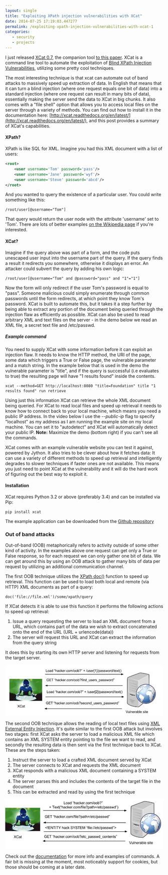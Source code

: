 ```yaml
---
layout: single
title: "Exploiting XPath injection vulnerabilities with XCat"
date: 2014-07-25 17:19:03.447277
permalink: /exploiting-xpath-injection-vulnerabilities-with-xcat-1
categories:
   - security
   - projects
---
```


I just released [XCat 0.7](https://pypi.python.org/pypi/xcat), the companion tool [to this paper](http://packetstorm.interhost.co.il/papers/general/bh-eu-12-Siddharth-Xpath-WP.pdf). XCat is a command line tool to automate the exploitation of [Blind XPath Injection Vulnerabilities](https://www.owasp.org/index.php/Blind_XPath_Injection), utilizing some pretty cool techniques.

The most interesting technique is that xcat can automate out of band attacks to massively speed up extraction of data. In English that means that it can turn a blind injection (where one request equals one bit of data) into a standard injection (where one request can result in many bits of data), essentially making the server send the data to XCat in big chunks. It also comes with a "file shell" option that allows you to access local files on the server through a variety of methods. You can find out how to install it in the documentation here: [http://xcat.readthedocs.org/en/latest/](http://xcat.readthedocs.org/en/latest/), and this post provides a summary of XCat's capabilities.

#### XPath?
XPath is like SQL for XML. Imagine you had this XML document with a list of users:

~~~~xml
<root>
	<user username='Tom' password='pass'/>
	<user username='Jane' password='wyf'/>
	<user username='Steve' password='abcd'/>
</root>
~~~~

And you wanted to query the existence of a particular user. You could write something like this:

~~~~xpath
/root/user[@username="Tom"]
~~~~

That query would return the user node with the attribute 'username' set to 'Tom'. There are lots of better examples [on the Wikipedia page](http://en.wikipedia.org/wiki/XPath) if you're interested.

#### XCat?
Imagine if the query above was part of a form, and the code puts unescaped user input into the username part of the query. If the query finds a result it redirects you somewhere, otherwise it displays an error. An attacker could subvert the query by adding his own logic:

~~~~xpath
/root/user[@username="Tom" and @password="pass" and "1"="1"]
~~~~

Now the form will only redirect if the user Tom's password is equal to "pass". Someone malicious could simply enumerate through common passwords until the form redirects, at which point they know Tom's password. XCat is built to automate this, but it takes it a step further by being able to extract any portion of the document being queried through the injection flaw as efficiently as possible. XCat can also be used to read arbitrary XML and text files on the server - in the demo below we read an XML file, a secret text file and /etc/passwd.

##### Example command
You need to supply XCat with some information before it can exploit an injection flaw. It needs to know the HTTP method, the URI of the page, some data which triggers a True or False page, the vulnerable parameter and a match string. In the example below that is used in the demo the vulnerable parameter is "title", and if the query is successful (i.e evaluates to true) the resulting page will have "1 results found" inside the contents. 

~~~~shell
xcat --method=GET http://localhost:8080 "title=Foundation" title "1 results found" run retrieve
~~~~

Using just this information XCat can retrieve the whole XML document being queried. For XCat to read local files and speed up retrieval it needs to know how to connect back to your local machine, which means you need a public IP address. In the video below I use the *--public-ip* flag to specify "localhost" as my address as I am running the example site on my local machine. You can set it to "autodetect" and XCat will automatically detect your public IP. **Note:** Maximize the demo (bottom right) if you can't see all the commands.

<script type="text/javascript" src="https://asciinema.org/a/10850.js" id="asciicast-10850" async></script>

XCat comes with an example vulnerable website you can test it against, powered by Jython. It also tries to be clever about how it fetches data: It can use a variety of different methods to speed up retrieval and intelligently degrades to slower techniques if faster ones are not available. This means you just need to point XCat at the vulnerability and it will do the hard work of figuring out the best way to exploit it.

#### Installation
XCat requires Python 3.2 or above (preferably 3.4) and can be installed via Pip:

~~~~shell
pip install xcat
~~~~

The example application can be downloaded from the [Github repository](https://github.com/orf/xcat/tree/master/example_application)

### Out of band attacks
Out-of-band (OOB) metaphorically refers to activity outside of some other kind of activity. In the examples above one request can get only a True or False response, so for each request we can only gather one bit of data. We can get around this by using an OOB attack to gather many bits of data per request by utilizing an additional communication channel. 

The first OOB technique utilizes the [XPath doc()](http://www.w3.org/TR/xpath-functions/#func-doc) function to speed up retrieval. This function can be used to load both local and remote (via HTTP) XML documents as part of a query:

~~~~xpath
doc('file://file.xml')/some/xpath/query
~~~~

If XCat detects it is able to use this function it performs the following actions to speed up retrieval:
   
   1. Issue a query requesting the server to load an XML document from a URL, which contains part of the data we wish to extract concatenated onto the end of the URL (URL + urlencode(data))
   2. The server will request this URL and XCat can extract the information from the query string

It does this by starting its own HTTP server and listening for requests from the target server.

![](./OOB_HTTP_postback_3_YQT2BHW7.jpg)

The second OOB technique allows the reading of local text files using [XML External Entity Injection](https://www.owasp.org/index.php/XML_External_Entity_(XXE)_Processing). It's quite similar to the first OOB attack but involves two stages: first XCat asks the server to load a malicious XML file which contains an XML SYSTEM entity pointing to the file we want to read, and secondly the resulting data is then sent via the first technique back to XCat. These are the steps taken:

   1. Instruct the server to load a crafted XML document served by XCat
   2. The server connects to XCat and requests the XML document
   3. XCat responds with a malicious XML document containing a SYSTEM entity
   4. The server parses this and includes the contents of the target file in the document
   5. This can be extracted and read by using the first technique

![](./OOB_HTTP_postback_4_TSS6RIH3.jpg)

Check out the [documentation](http://xcat.readthedocs.org/en/latest/) for more info and examples of commands. A fair bit is missing at the moment, most noticeably support for cookies, but those should be coming at a later date.
    